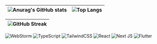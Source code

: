 | ![Anurag's GitHub stats](https://github-readme-stats.vercel.app/api?username=lnngn&theme=transparent&hide_border=true)| ![Top Langs](https://github-readme-stats.vercel.app/api/top-langs/?username=lnngn&theme=transparent&layout=compact&langs_count=8&hide_border=true&card_width=400) |
| :---: | :---: | 

| ![GitHub Streak](https://streak-stats.demolab.com/?user=lnngn&card_width=1000&theme=graywhite&hide_border=true)|
| :---: | 

<!--START_SECTION:waka-->
<!--END_SECTION:waka-->

![WebStorm](https://img.shields.io/badge/webstorm-143?style=for-the-badge&logo=webstorm&logoColor=black&color=black&labelColor=94d2bd) ![TypeScript](https://img.shields.io/badge/typescript-%23007ACC.svg?style=for-the-badge&logo=typescript&logoColor=black&color=black&labelColor=e9d8a6) ![TailwindCSS](https://img.shields.io/badge/tailwindcss-%2338B2AC.svg?style=for-the-badge&logo=tailwind-css&logoColor=black&color=black&labelColor=F991CC) ![React](https://img.shields.io/badge/react-%2320232a.svg?style=for-the-badge&logo=react&logoColor=black&color=black&labelColor=64dfdf) ![Next JS](https://img.shields.io/badge/Next-black?style=for-the-badge&logo=next.js&logoColor=black&color=black&labelColor=D3C2CE) ![Flutter](https://img.shields.io/badge/Flutter-%2302569B.svg?style=for-the-badge&logo=Flutter&logoColor=black&color=black&labelColor=FB3640)


